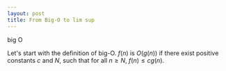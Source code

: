 ```yaml
---
layout: post
title: From Big-O to lim sup
---
```


big O

Let's start with the definition of big-O. $f(n)$ is $O(g(n))$ if there exist positive constants $c$ and $N$, such that for all $n \geq N$, $f(n) \leq cg(n)$.
